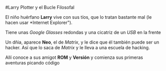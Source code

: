 #Larry Plotter y el Bucle Filosofal

El niño huérfano **Larry** vive con sus tíos, que lo tratan bastante mal
(le hacen usar *Internet Explorer").

Tiene unas *Google Glasses* redondas y una cicatriz de un *USB* en la frente

Un dñia, aparece **Neo**, el de *Matrix*, y le dice que él también puede ser un hacker.
Así que lo saca de *Matrix* y le lleva a una escuela de hacking.

Allí conoce a sus amigot **ROM** y **Versión** y comienza sus primeras aventuras picando código
